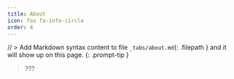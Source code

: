 ```yaml
---
title: About
icon: fas fa-info-circle
order: 4
---
```


// > Add Markdown syntax content to file `_tabs/about.md`{: .filepath } and it will show up on this page.
{: .prompt-tip }

> ???
